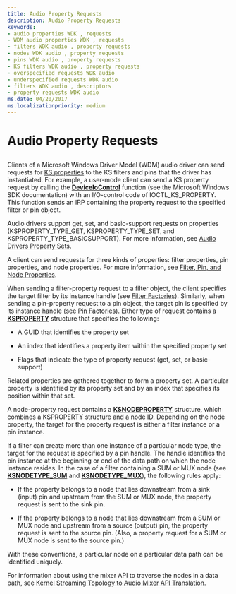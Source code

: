```yaml
---
title: Audio Property Requests
description: Audio Property Requests
keywords:
- audio properties WDK , requests
- WDM audio properties WDK , requests
- filters WDK audio , property requests
- nodes WDK audio , property requests
- pins WDK audio , property requests
- KS filters WDK audio , property requests
- overspecified requests WDK audio
- underspecified requests WDK audio
- filters WDK audio , descriptors
- property requests WDK audio
ms.date: 04/20/2017
ms.localizationpriority: medium
---
```


# Audio Property Requests


## <span id="audio_property_requests"></span><span id="AUDIO_PROPERTY_REQUESTS"></span>


Clients of a Microsoft Windows Driver Model (WDM) audio driver can send requests for [KS properties](../stream/ks-properties.md) to the KS filters and pins that the driver has instantiated. For example, a user-mode client can send a KS property request by calling the [**DeviceIoControl**](/windows/win32/api/ioapiset/nf-ioapiset-deviceiocontrol) function (see the Microsoft Windows SDK documentation) with an I/O-control code of IOCTL\_KS\_PROPERTY. This function sends an IRP containing the property request to the specified filter or pin object.

Audio drivers support get, set, and basic-support requests on properties (KSPROPERTY\_TYPE\_GET, KSPROPERTY\_TYPE\_SET, and KSPROPERTY\_TYPE\_BASICSUPPORT). For more information, see [Audio Drivers Property Sets](./audio-drivers-property-sets.md).

A client can send requests for three kinds of properties: filter properties, pin properties, and node properties. For more information, see [Filter, Pin, and Node Properties](filter--pin--and-node-properties.md).

When sending a filter-property request to a filter object, the client specifies the target filter by its instance handle (see [Filter Factories](filter-factories.md)). Similarly, when sending a pin-property request to a pin object, the target pin is specified by its instance handle (see [Pin Factories](pin-factories.md)). Either type of request contains a [**KSPROPERTY**](/windows-hardware/drivers/stream/ksproperty-structure) structure that specifies the following:

-   A GUID that identifies the property set

-   An index that identifies a property item within the specified property set

-   Flags that indicate the type of property request (get, set, or basic-support)

Related properties are gathered together to form a property set. A particular property is identified by its property set and by an index that specifies its position within that set.

A node-property request contains a [**KSNODEPROPERTY**](/windows-hardware/drivers/ddi/ksmedia/ns-ksmedia-ksnodeproperty) structure, which combines a KSPROPERTY structure and a node ID. Depending on the node property, the target for the property request is either a filter instance or a pin instance.

If a filter can create more than one instance of a particular node type, the target for the request is specified by a pin handle. The handle identifies the pin instance at the beginning or end of the data path on which the node instance resides. In the case of a filter containing a SUM or MUX node (see [**KSNODETYPE\_SUM**](./ksnodetype-sum.md) and [**KSNODETYPE\_MUX**](./ksnodetype-mux.md)), the following rules apply:

-   If the property belongs to a node that lies downstream from a sink (input) pin and upstream from the SUM or MUX node, the property request is sent to the sink pin.

-   If the property belongs to a node that lies downstream from a SUM or MUX node and upstream from a source (output) pin, the property request is sent to the source pin. (Also, a property request for a SUM or MUX node is sent to the source pin.)

With these conventions, a particular node on a particular data path can be identified uniquely.

For information about using the mixer API to traverse the nodes in a data path, see [Kernel Streaming Topology to Audio Mixer API Translation](kernel-streaming-topology-to-audio-mixer-api-translation.md).

 

